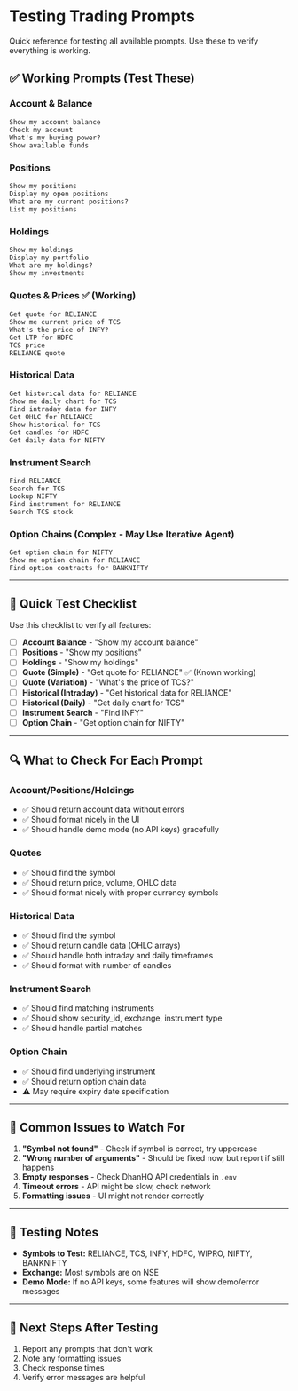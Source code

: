 # Testing Trading Prompts

Quick reference for testing all available prompts. Use these to verify everything is working.

## ✅ Working Prompts (Test These)

### Account & Balance
```
Show my account balance
Check my account
What's my buying power?
Show available funds
```

### Positions
```
Show my positions
Display my open positions
What are my current positions?
List my positions
```

### Holdings
```
Show my holdings
Display my portfolio
What are my holdings?
Show my investments
```

### Quotes & Prices ✅ (Working)
```
Get quote for RELIANCE
Show me current price of TCS
What's the price of INFY?
Get LTP for HDFC
TCS price
RELIANCE quote
```

### Historical Data
```
Get historical data for RELIANCE
Show me daily chart for TCS
Find intraday data for INFY
Get OHLC for RELIANCE
Show historical for TCS
Get candles for HDFC
Get daily data for NIFTY
```

### Instrument Search
```
Find RELIANCE
Search for TCS
Lookup NIFTY
Find instrument for RELIANCE
Search TCS stock
```

### Option Chains (Complex - May Use Iterative Agent)
```
Get option chain for NIFTY
Show me option chain for RELIANCE
Find option contracts for BANKNIFTY
```

---

## 🧪 Quick Test Checklist

Use this checklist to verify all features:

- [ ] **Account Balance** - "Show my account balance"
- [ ] **Positions** - "Show my positions"
- [ ] **Holdings** - "Show my holdings"
- [ ] **Quote (Simple)** - "Get quote for RELIANCE" ✅ (Known working)
- [ ] **Quote (Variation)** - "What's the price of TCS?"
- [ ] **Historical (Intraday)** - "Get historical data for RELIANCE"
- [ ] **Historical (Daily)** - "Get daily chart for TCS"
- [ ] **Instrument Search** - "Find INFY"
- [ ] **Option Chain** - "Get option chain for NIFTY"

---

## 🔍 What to Check For Each Prompt

### Account/Positions/Holdings
- ✅ Should return account data without errors
- ✅ Should format nicely in the UI
- ✅ Should handle demo mode (no API keys) gracefully

### Quotes
- ✅ Should find the symbol
- ✅ Should return price, volume, OHLC data
- ✅ Should format nicely with proper currency symbols

### Historical Data
- ✅ Should find the symbol
- ✅ Should return candle data (OHLC arrays)
- ✅ Should handle both intraday and daily timeframes
- ✅ Should format with number of candles

### Instrument Search
- ✅ Should find matching instruments
- ✅ Should show security_id, exchange, instrument type
- ✅ Should handle partial matches

### Option Chain
- ✅ Should find underlying instrument
- ✅ Should return option chain data
- ⚠️ May require expiry date specification

---

## 🐛 Common Issues to Watch For

1. **"Symbol not found"** - Check if symbol is correct, try uppercase
2. **"Wrong number of arguments"** - Should be fixed now, but report if still happens
3. **Empty responses** - Check DhanHQ API credentials in `.env`
4. **Timeout errors** - API might be slow, check network
5. **Formatting issues** - UI might not render correctly

---

## 📝 Testing Notes

- **Symbols to Test:** RELIANCE, TCS, INFY, HDFC, WIPRO, NIFTY, BANKNIFTY
- **Exchange:** Most symbols are on NSE
- **Demo Mode:** If no API keys, some features will show demo/error messages

---

## 🚀 Next Steps After Testing

1. Report any prompts that don't work
2. Note any formatting issues
3. Check response times
4. Verify error messages are helpful

